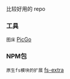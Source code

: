 比较好用的 repo 

### 工具

`图床` [PicGo](https://github.com/Molunerfinn/PicGo)

### NPM包

`原生fs模块的扩展` [fs-extra](https://github.com/jprichardson/node-fs-extra)